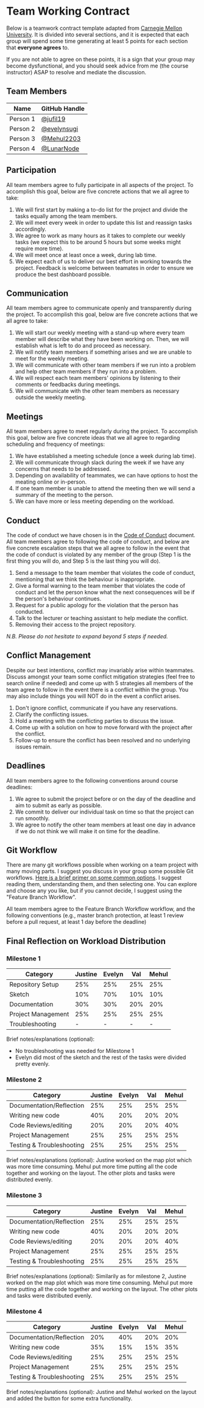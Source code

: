 # Team Working Contract

Below is a teamwork contract template adapted from [Carnegie Mellon University](https://www.cmu.edu/teaching/designteach/teach/instructionalstrategies/groupprojects/tools/index.html).
It is divided into several sections, and it is expected that each group will spend some time generating at least 5 points for each section that **everyone agrees** to. 

If you are not able to agree on these points, it is a sign that your group may become dysfunctional, and you should seek advice from me (the course instructor) ASAP to resolve and mediate the discussion.

## Team Members

| Name     | GitHub Handle                          |
|----------|----------------------------------------|
| Person 1 | [@jufil19](https://github.com/jufil19) |
| Person 2 | [@evelynsugi](https://github.com/evelynsugi) |
| Person 3 | [@Mehul2203](https://github.com/Mehul2203) |
| Person 4 | [@LunarNode](https://github.com/LunarNode) |

## Participation

All team members agree to fully participate in all aspects of the project.
To accomplish this goal, below are five concrete actions that we all agree to take:

1. We will first start by making a to-do list for the project and divide the tasks equally among the team members. 
2. We will meet every week in order to update this list and reassign tasks accordingly.
3. We agree to work as many hours as it takes to complete our weekly tasks (we expect this to be around 5 hours but some weeks might require more time).
4. We will meet once at least once a week, during lab time.
5. We expect each of us to deliver our best effort in working towards the project. Feedback is welcome between teamates in order to ensure we produce the best dashboard possible.

## Communication

All team members agree to communicate openly and transparently during the project.
To accomplish this goal, below are five concrete actions that we all agree to take:

1. We will start our weekly meeting with a stand-up where every team member will describe what they have been working on. Then, we will establish what is left to do and proceed as necessary.
2. We will notify team members if something arises and we are unable to meet for the weekly meeting.
3. We will communicate with other team members if we run into a problem and help other team members if they run into a problem.
4. We will respect each team members' opinions by listening to their comments or feedbacks during meetings.
5. We will communicate with the other team members as necessary outside the weekly meeting.

## Meetings

All team members agree to meet regularly during the project.
To accomplish this goal, below are five concrete ideas that we all agree to regarding scheduling and frequency of meetings:


1. We have established a meeting schedule (once a week during lab time). 
2. We will communicate through slack during the week if we have any concerns that needs to be addressed.
3. Depending on availability of teammates, we can have options to host the meating online or in-person.
4. If one team member is unable to attend the meeting then we will send a summary of the meeting to the person.
5. We can have more or less meeting depending on the workload.

## Conduct

The code of conduct we have chosen is in the [Code of Conduct](CODE_OF_CONDUCT.md) document.
All team members agree to following the code of conduct, and below are five concrete escalation steps that we all agree to follow in the event that the code of conduct is violated by any member of the group (Step 1 is the first thing you will do, and Step 5 is the last thing you will do).

1. Send a message to the team member that violates the code of conduct, mentioning that we think the behaviour is inappropriate.
2. Give a formal warning to the team member that violates the code of conduct and let the person know what the next consequences will be if the person's behaviour continues.
3. Request for a public apology for the violation that the person has conducted.
4. Talk to the lecturer or teaching assistant to help mediate the conflict.
5. Removing their access to the project repository.

*N.B. Please do not hesitate to expand beyond 5 steps if needed.*

## Conflict Management

Despite our best intentions, conflict may invariably arise within teammates.
Discuss amongst your team some conflict mitigation strategies (feel free to search online if needed) and come up with 5 strategies all members of the team agree to follow in the event there is a conflict within the group.
You may also include things you will NOT do in the event a conflict arises.

1. Don't ignore conflict, communicate if you have any reservations. 
2. Clarify the conflicting issues.
3. Hold a meeting with the conflicting parties to discuss the issue.
4. Come up with a solution on how to move forward with the project after the conflict.
5. Follow-up to ensure the conflict has been resolved and no underlying issues remain.

## Deadlines

All team members agree to the following conventions around course deadlines:

1. We agree to submit the project before or on the day of the deadline and aim to submit as early as possible.
2. We commit to deliver our individual task on time so that the project can run smoothly. 
3. We agree to notify the other team members at least one day in advance if we do not think we will make it on time for the deadline.


## Git Workflow

There are many git workflows possible when working on a team project with many moving parts.
I suggest you discuss in your group some possible Git workflows.
[Here is a brief primer on some common options](https://www.atlassian.com/git/tutorials/comparing-workflows).
I suggest reading them, understanding them, and then selecting one.
You can explore and choose any you like, but if you cannot decide, I suggest using the "Feature Branch Workflow".


All team members agree to the Feature Branch Workflow workflow, and the following conventions (e.g., master branch protection, at least 1 review before a pull request, at least 1 day before the deadline)

## Final Reflection on Workload Distribution

### Milestone 1

| Category           |    Justine    |     Evelyn    |      Val      |     Mehul     |
|--------------------|---------------|---------------|---------------|---------------|
| Repository Setup   | 25%           | 25%            | 25%              | 25%              |
| Sketch             | 10%            | 70%            | 10%            | 10%            |
| Documentation      | 30%            | 30%            | 20%            | 20%            |
| Project Management | 25%            | 25%            | 25%             | 25%             |
| Troubleshooting    | -             | -             | -             | -             |

Brief notes/explanations (optional):
- No troubleshooting was needed for Milestone 1
- Evelyn did most of the sketch and the rest of the tasks were divided pretty evenly.
### Milestone 2


| Category           |    Justine    |     Evelyn    |      Val      |     Mehul     |
|---------------------------|---------------|---------------|---------------|---------------|
| Documentation/Reflection  |    25%            |    25%            |  25%              |   25%             |
| Writing new code          |    40%            |   20%             | 20%               |   20%             |
| Code Reviews/editing      |   20%             |   20%             | 20%               | 40%               |
| Project Management        |  25%              |    25%            |  25%              |   25%             |
| Testing & Troubleshooting |  25%              |    25%            |  25%              |  25%              |

Brief notes/explanations (optional):
Justine worked on the map plot which was more time consuming. Mehul put more time putting all the code together and working on the layout. The other plots and tasks were distributed evenly.

### Milestone 3

| Category           |    Justine    |     Evelyn    |      Val      |     Mehul     |
|---------------------------|---------------|---------------|---------------|---------------|
| Documentation/Reflection  |    25%            |    25%            |  25%              |   25%             |
| Writing new code          |    40%            |   20%             | 20%               |   20%             |
| Code Reviews/editing      |   20%             |   20%             | 20%               | 40%               |
| Project Management        |  25%              |    25%            |  25%              |   25%             |
| Testing & Troubleshooting |  25%              |    25%            |  25%              |  25%              |

Brief notes/explanations (optional):
Similarily as for milestone 2, Justine worked on the map plot which was more time consuming. Mehul put more time putting all the code together and working on the layout. The other plots and tasks were distributed evenly.

### Milestone 4

| Category           | Justine  | Evelyn | Val | Mehul |
|---------------------------|---------------|---------------|---------------|---------------|
| Documentation/Reflection  |      20%          |      40%          |      20%          |    20%            |
| Writing new code          |      35%          |       15%         |      15%          |    35%            |
| Code Reviews/editing      |       25%         |       25%         |      25%          |    25%            |
| Project Management        |       25%         |       25%         |      25%          |    25%            |
| Testing & Troubleshooting |       25%         |       25%         |      25%          |    25%            |

Brief notes/explanations (optional):
Justine and Mehul worked on the layout and added the button for some extra functionality. 
